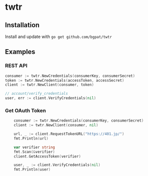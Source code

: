 # twtr

## Installation

Install and update with `go get github.com/bgpat/twtr`

## Examples

### REST API

```go
consumer := twtr.NewCredentials(consumerKey, consumerSecret)
token := twtr.NewCredentials(accessToken, accessSecret)
client := twtr.NewClient(consumer, token)

// account/verify_credentials
user, err := client.VerifyCredentials(nil)
```

### Get OAuth Token

```go
	consumer := twtr.NewCredentials(consumerKey, consumerSecret)
	client := twtr.NewClient(consumer, nil)

	url, _ := client.RequestTokenURL("https://401.jp/")
	fmt.Println(url)

	var verifier string
	fmt.Scan(&verifier)
	client.GetAccessToken(verifier)

	user, _ := client.VerifyCredentials(nil)
	fmt.Println(user)
```
